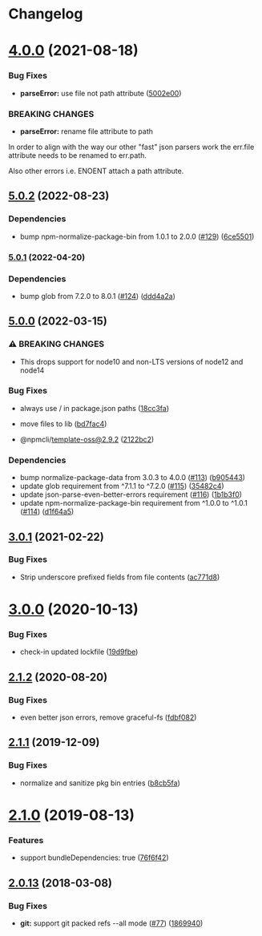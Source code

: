 # Changelog

# [4.0.0](https://github.com/npm/read-package-json/compare/v3.0.1...v4.0.0) (2021-08-18)


### Bug Fixes

* **parseError:** use file not path attribute ([5002e00](https://github.com/npm/read-package-json/commit/5002e00))


### BREAKING CHANGES

* **parseError:** rename file attribute to path

In order to align with the way our other "fast" json parsers work the
err.file attribute needs to be renamed to err.path.

Also other errors i.e. ENOENT attach a path attribute.



<a name="3.0.1"></a>
## [5.0.2](https://github.com/npm/read-package-json/compare/v5.0.1...v5.0.2) (2022-08-23)


### Dependencies

* bump npm-normalize-package-bin from 1.0.1 to 2.0.0 ([#129](https://github.com/npm/read-package-json/issues/129)) ([6ce5501](https://github.com/npm/read-package-json/commit/6ce55010e88f83a4d59097e5583e4a8715260a63))

### [5.0.1](https://github.com/npm/read-package-json/compare/v5.0.0...v5.0.1) (2022-04-20)


### Dependencies

* bump glob from 7.2.0 to 8.0.1 ([#124](https://github.com/npm/read-package-json/issues/124)) ([ddd4a2a](https://github.com/npm/read-package-json/commit/ddd4a2aecb327c0884e7d6641f20255abcc464c6))

## [5.0.0](https://www.github.com/npm/read-package-json/compare/v4.1.2...v5.0.0) (2022-03-15)


### ⚠ BREAKING CHANGES

* This drops support for node10 and non-LTS versions of node12 and node14

### Bug Fixes

* always use / in package.json paths ([18cc3fa](https://www.github.com/npm/read-package-json/commit/18cc3faafae4aa39d5c5243feb5240a55da64965))
* move files to lib ([bd7fac4](https://www.github.com/npm/read-package-json/commit/bd7fac4862a6f230bc0e37b3483079cf9a49c275))


* @npmcli/template-oss@2.9.2 ([2122bc2](https://www.github.com/npm/read-package-json/commit/2122bc20231dfd0d6cee85e014e118f12192cdfc))


### Dependencies

* bump normalize-package-data from 3.0.3 to 4.0.0 ([#113](https://www.github.com/npm/read-package-json/issues/113)) ([b905443](https://www.github.com/npm/read-package-json/commit/b90544351fea84cf557572509129e84c06e8be45))
* update glob requirement from ^7.1.1 to ^7.2.0 ([#115](https://www.github.com/npm/read-package-json/issues/115)) ([35482c4](https://www.github.com/npm/read-package-json/commit/35482c48afde7d7d3fc647416acfb30a9c753b1d))
* update json-parse-even-better-errors requirement ([#116](https://www.github.com/npm/read-package-json/issues/116)) ([1b1b3f0](https://www.github.com/npm/read-package-json/commit/1b1b3f0a979d1f6cd4a46b86b21abe020d849052))
* update npm-normalize-package-bin requirement from ^1.0.0 to ^1.0.1 ([#114](https://www.github.com/npm/read-package-json/issues/114)) ([d1f64a5](https://www.github.com/npm/read-package-json/commit/d1f64a5d8250cc96df2f21200f92c5633418b33e))

## [3.0.1](https://github.com/npm/read-package-json/compare/v3.0.0...v3.0.1) (2021-02-22)


### Bug Fixes

* Strip underscore prefixed fields from file contents ([ac771d8](https://github.com/npm/read-package-json/commit/ac771d8))



<a name="3.0.0"></a>
# [3.0.0](https://github.com/npm/read-package-json/compare/v2.1.2...v3.0.0) (2020-10-13)


### Bug Fixes

* check-in updated lockfile ([19d9fbe](https://github.com/npm/read-package-json/commit/19d9fbe))



<a name="2.1.2"></a>
## [2.1.2](https://github.com/npm/read-package-json/compare/v2.1.1...v2.1.2) (2020-08-20)


### Bug Fixes

* even better json errors, remove graceful-fs ([fdbf082](https://github.com/npm/read-package-json/commit/fdbf082))



<a name="2.1.1"></a>
## [2.1.1](https://github.com/npm/read-package-json/compare/v2.1.0...v2.1.1) (2019-12-09)


### Bug Fixes

* normalize and sanitize pkg bin entries ([b8cb5fa](https://github.com/npm/read-package-json/commit/b8cb5fa))



<a name="2.1.0"></a>
# [2.1.0](https://github.com/npm/read-package-json/compare/v2.0.13...v2.1.0) (2019-08-13)


### Features

* support bundleDependencies: true ([76f6f42](https://github.com/npm/read-package-json/commit/76f6f42))



<a name="2.0.13"></a>
## [2.0.13](https://github.com/npm/read-package-json/compare/v2.0.12...v2.0.13) (2018-03-08)


### Bug Fixes

* **git:** support git packed refs --all mode ([#77](https://github.com/npm/read-package-json/issues/77)) ([1869940](https://github.com/npm/read-package-json/commit/1869940))
